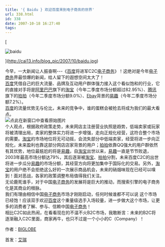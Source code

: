 ```yaml
---
title: '{ Baidu } 欢迎百度来到电子商务的世界'
url: 338.html
id: 338
date: 2007-10-18 16:27:40
tags:
---
```


[

![baidu](http://cai13.info/blog_pic/2007/10/baidu.jpg "baidu")

](http://cai13.info/blog_pic/2007/10/baidu.jpg)

今早，一大新闻让人振奋啊---《[百度](http://www.baidu.com/)将进军C2C[电子商务](http://blog.adriancheng.name/index.php/category/e-commerce/)》！这绝对是今年[电子商务](http://blog.adriancheng.name/index.php/category/e-commerce/)界最惊爆的新闻，给人留下的遐想空间太大了！  
[百度](http://www.baidu.com/)凭借自己的巨大流量、品牌及互动用户群体强力接入这个看似饱和的行业，它的直接对手将是[阿里巴巴](http://www.alibaba.com)旗下的[淘宝](http://www.taobao.com)（今年二季度市场分额超过82.95%）、[腾讯](http://www.qq.com)旗下的[拍拍](http://www.paipai.com)（今年二季度市场分额9.0%）、[Ebay](http://www.ebay.com)背景的[易趣](http://www.eachnet.com)（今年二季度市场分额7.2%）。  
[百度](http://www.baidu.com)的流量优势无与伦比，未来的竞争中，谁的蛋糕会被抢去将成为我们的最大看点。  
![点此在新窗口中查看原始图片](http://images.dayoo.com/tech/img/attachement/gif/site1/20070815/001372a1ea18082cbcee01.gif)  
个人观点，根据政府政策走势，未来网店主注册营业执照是趋势，低端卖家或玩家将被清理出局，卖家的整体实力将进一步增强，走向正规化经营，这符合整个市场的需要。[淘宝](http://www.taobao.com)的市场地位将无可动摇，会流失部分中低端卖家，经营将进一步向正规化，未来盈利也靠这部分网店店家背景的用户；[拍拍](http://www.paipai.com)依靠QQ强大的用户群依然有其优势，地位最尴尬的将是[易趣](http://www.eachnet.com)，自[淘宝](http://www.taobao.com)出世以来，[易趣](http://www.eachnet.com)一直是节节败退，2003年最高市场分额达79%，其后逐渐被[淘宝](http://www.taobao.com)、[拍拍](http://www.paipai.com)分割，未来百度C2C的出世将进一步瓜分[易趣](http://www.eachnet.com)的市场分额，其经营方向将更加集中于国际化的交易。另外，[淘宝](http://www.taobao.com)的用户绝不会拒绝这么好的一次展示商品机会，未来的硝烟味现在已经可以嗅到！面对恶战，各家的政策调整布局值得我们关注。  
无论鹿死谁手，对于中国[电子商务](http://blog.adriancheng.name/index.php/category/e-commerce/)的发展将是巨大的推动，而搜索引擎的电子商务化是其商业的根脉。  
我们有理由相信中国[电子商务](http://blog.adriancheng.name/index.php/category/e-commerce/)市场才刚刚启动，任何时候谁都不可以说 这个市场已经饱！应该双手欢迎[百度](http://www.baidu.com)这个重量级选手入场较量，进一步做大这个市场，让更多的消费者了解、参与、信赖中国[电子商务](http://blog.adriancheng.name/index.php/category/e-commerce/)！  
相比C2C如此热闹，在看看现在的不温不火B2C市场，我敢断言：未来的B2C将逐渐融入C2C里面，商家再牛，也只不过是一个小小的C（Company）！

作者：[BIGLOBE](http://www.biglobe.com.cn/)

首发：[艾瑞](http://column.iresearch.cn/u/biglobe/index.shtml)